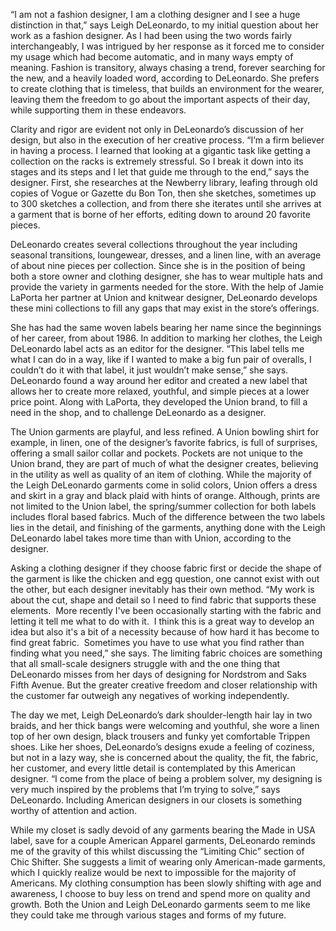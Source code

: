 “I am not a fashion designer, I am a clothing designer and I see a huge distinction in that,” says Leigh DeLeonardo, to my initial question about her work as a fashion designer. As I had been using the two words fairly interchangeably, I was intrigued by her response as it forced me to consider my usage which had become automatic, and in many ways empty of meaning. Fashion is transitory, always chasing a trend, forever searching for the new, and a heavily loaded word, according to DeLeonardo. She prefers to create clothing that is timeless, that builds an environment for the wearer, leaving them the freedom to go about the important aspects of their day, while supporting them in these endeavors.

Clarity and rigor are evident not only in DeLeonardo’s discussion of her design, but also in the execution of her creative process. “I’m a firm believer in having a process. I learned that looking at a gigantic task like getting a collection on the racks is extremely stressful. So I break it down into its stages and its steps and I let that guide me through to the end,” says the designer. First, she researches at the Newberry library, leafing through old copies of Vogue or Gazette du Bon Ton, then she sketches, sometimes up to 300 sketches a collection, and from there she iterates until she arrives at a garment that is borne of her efforts, editing down to around 20 favorite pieces.

DeLeonardo creates several collections throughout the year including seasonal transitions, loungewear, dresses, and a linen line, with an average of about nine pieces per collection. Since she is in the position of being both a store owner and clothing designer, she has to wear multiple hats and provide the variety in garments needed for the store. With the help of Jamie LaPorta her partner at Union and knitwear designer, DeLeonardo develops these mini collections to fill any gaps that may exist in the store’s offerings.

She has had the same woven labels bearing her name since the beginnings of her career, from about 1986. In addition to marking her clothes, the Leigh DeLeonardo label acts as an editor for the designer. “This label tells me what I can do in a way, like if I wanted to make a big fun pair of overalls, I couldn’t do it with that label, it just wouldn’t make sense,” she says. DeLeonardo found a way around her editor and created a new label that allows her to create more relaxed, youthful, and simple pieces at a lower price point. Along with LaPorta, they developed the Union brand, to fill a need in the shop, and to challenge DeLeonardo as a designer.

The Union garments are playful, and less refined. A Union bowling shirt for example, in linen, one of the designer’s favorite fabrics, is full of surprises, offering a small sailor collar and pockets. Pockets are not unique to the Union brand, they are part of much of what the designer creates, believing in the utility as well as quality of an item of clothing. While the majority of the Leigh DeLeonardo garments come in solid colors, Union offers a dress and skirt in a gray and black plaid with hints of orange. Although, prints are not limited to the Union label, the spring/summer collection for both labels includes floral based fabrics. Much of the difference between the two labels lies in the detail, and finishing of the garments, anything done with the Leigh DeLeonardo label takes more time than with Union, according to the designer.

Asking a clothing designer if they choose fabric first or decide the shape of the garment is like the chicken and egg question, one cannot exist with out the other, but each designer inevitably has their own method. “My work is about the cut, shape and detail so I need to find fabric that supports these elements.  More recently I've been occasionally starting with the fabric and letting it tell me what to do with it.  I think this is a great way to develop an idea but also it's a bit of a necessity because of how hard it has become to find great fabric.  Sometimes you have to use what you find rather than finding what you need,” she says.  The limiting fabric choices are something that all small-scale designers struggle with and the one thing that DeLeonardo misses from her days of designing for Nordstrom and Saks Fifth Avenue.  But the greater creative freedom and closer relationship with the customer far outweigh any negatives of working independently.

The day we met, Leigh DeLeonardo’s dark shoulder-length hair lay in two braids, and her thick bangs were welcoming and youthful, she wore a linen top of her own design, black trousers and funky yet comfortable Trippen shoes. Like her shoes, DeLeonardo’s designs exude a feeling of coziness, but not in a lazy way, she is concerned about the quality, the fit, the fabric, her customer, and every little detail is contemplated by this American designer. “I come from the place of being a problem solver, my designing is very much inspired by the problems that I’m trying to solve,” says DeLeonardo. Including American designers in our closets is something worthy of attention and action.

While my closet is sadly devoid of any garments bearing the Made in USA label, save for a couple American Apparel garments, DeLeonardo reminds me of the gravity of this whilst discussing the “Limiting Chic” section of Chic Shifter. She suggests a limit of wearing only American-made garments, which I quickly realize would be next to impossible for the majority of Americans. My clothing consumption has been slowly shifting with age and awareness, I choose to buy less on trend and spend more on quality and growth. Both the Union and Leigh DeLeonardo garments seem to me like they could take me through various stages and forms of my future.
